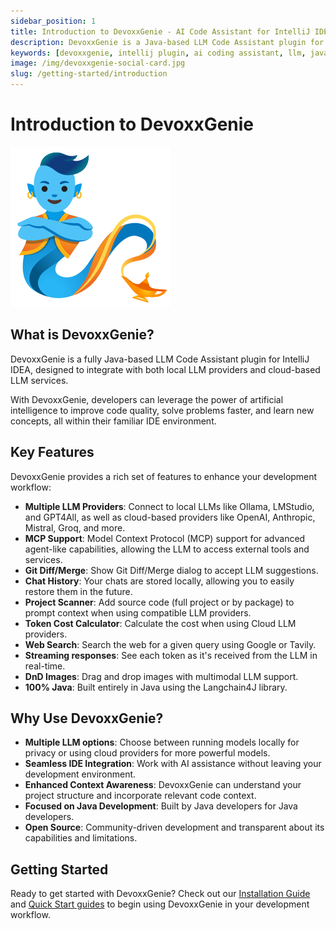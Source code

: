 ```yaml
---
sidebar_position: 1
title: Introduction to DevoxxGenie - AI Code Assistant for IntelliJ IDEA
description: DevoxxGenie is a Java-based LLM Code Assistant plugin for IntelliJ IDEA that integrates with both local and cloud-based LLM providers to enhance your development workflow.
keywords: [devoxxgenie, intellij plugin, ai coding assistant, llm, java, code generation, cloud llm, local llm]
image: /img/devoxxgenie-social-card.jpg
slug: /getting-started/introduction
---
```


# Introduction to DevoxxGenie

![DevoxxGenie Logo](../../static/img/genie.svg)

## What is DevoxxGenie?

DevoxxGenie is a fully Java-based LLM Code Assistant plugin for IntelliJ IDEA, designed to integrate with both local LLM providers and cloud-based LLM services.

With DevoxxGenie, developers can leverage the power of artificial intelligence to improve code quality, solve problems faster, and learn new concepts, all within their familiar IDE environment.

## Key Features

DevoxxGenie provides a rich set of features to enhance your development workflow:

- **Multiple LLM Providers**: Connect to local LLMs like Ollama, LMStudio, and GPT4All, as well as cloud-based providers like OpenAI, Anthropic, Mistral, Groq, and more.
- **MCP Support**: Model Context Protocol (MCP) support for advanced agent-like capabilities, allowing the LLM to access external tools and services.
- **Git Diff/Merge**: Show Git Diff/Merge dialog to accept LLM suggestions.
- **Chat History**: Your chats are stored locally, allowing you to easily restore them in the future.
- **Project Scanner**: Add source code (full project or by package) to prompt context when using compatible LLM providers.
- **Token Cost Calculator**: Calculate the cost when using Cloud LLM providers.
- **Web Search**: Search the web for a given query using Google or Tavily.
- **Streaming responses**: See each token as it's received from the LLM in real-time.
- **DnD Images**: Drag and drop images with multimodal LLM support.
- **100% Java**: Built entirely in Java using the Langchain4J library.

## Why Use DevoxxGenie?

- **Multiple LLM options**: Choose between running models locally for privacy or using cloud providers for more powerful models.
- **Seamless IDE Integration**: Work with AI assistance without leaving your development environment.
- **Enhanced Context Awareness**: DevoxxGenie can understand your project structure and incorporate relevant code context.
- **Focused on Java Development**: Built by Java developers for Java developers.
- **Open Source**: Community-driven development and transparent about its capabilities and limitations.

## Getting Started

Ready to get started with DevoxxGenie? Check out our [Installation Guide](installation.md) and [Quick Start guides](quick-start-local.md) to begin using DevoxxGenie in your development workflow.
